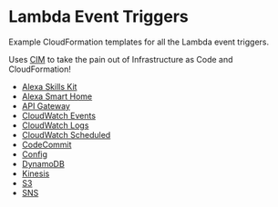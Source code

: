 # Lambda Event Triggers
Example CloudFormation templates for all the Lambda event triggers.

Uses [CIM](https://www.npmjs.com/package/cim) to take the pain out of Infrastructure as Code and CloudFormation!

- [Alexa Skills Kit](../../../serverless-demo/tree/master/alexa-skills-kit)
- [Alexa Smart Home](../../../serverless-demo/tree/master/elexa-smart-home)
- [API Gateway](../../../serverless-demo/tree/master/api-gateway)
- [CloudWatch Events](../../../serverless-demo/tree/master/cloudwatch-events)
- [CloudWatch Logs](../../../serverless-demo/tree/master/cloudwatch-logs)
- [CloudWatch Scheduled](../../../serverless-demo/tree/master/cloudwatch-scheduled)
- [CodeCommit](../../../serverless-demo/tree/master/codecommit)
- [Config](../../../serverless-demo/tree/master/config)
- [DynamoDB](../../../serverless-demo/tree/master/dynamo)
- [Kinesis](../../../serverless-demo/tree/master/kinesis)
- [S3](../../../serverless-demo/tree/master/s3)
- [SNS](../../../serverless-demo/tree/master/sns)
